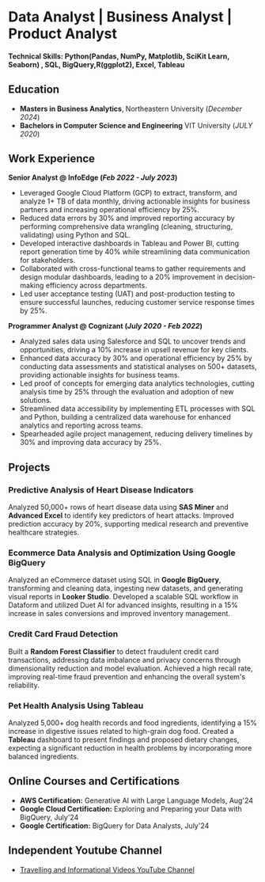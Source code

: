 # Data Analyst | Business Analyst | Product Analyst

#### Technical Skills: Python(Pandas, NumPy, Matplotlib, SciKit Learn, Seaborn) , SQL, BigQuery,R(ggplot2), Excel, Tableau

## Education								       		
- **Masters in Business Analytics**,
  Northeastern University (_December 2024_)	 			        		
- **Bachelors in Computer Science and Engineering**
  VIT University (_JULY 2020_)

## Work Experience
**Senior Analyst @ InfoEdge (_Feb 2022 - July 2023_)**
- Leveraged Google Cloud Platform (GCP) to extract, transform, and analyze 1+ TB of data monthly, driving actionable insights for business partners and increasing operational efficiency by 25%.
- Reduced data errors by 30% and improved reporting accuracy by performing comprehensive data wrangling (cleaning, structuring, validating) using Python and SQL.
- Developed interactive dashboards in Tableau and Power BI, cutting report generation time by 40% while streamlining data communication for stakeholders.
- Collaborated with cross-functional teams to gather requirements and design modular dashboards, leading to a 20% improvement in decision-making efficiency across departments.
- Led user acceptance testing (UAT) and post-production testing to ensure successful launches, reducing customer service response times by 25%.

**Programmer Analyst @ Cognizant (_July 2020 - Feb 2022_)**
- Analyzed sales data using Salesforce and SQL to uncover trends and opportunities, driving a 10% increase in upsell revenue for key clients.
- Enhanced data accuracy by 30% and operational efficiency by 25% by conducting data assessments and statistical analyses on 500+ datasets, providing actionable insights for business teams.
- Led proof of concepts for emerging data analytics technologies, cutting analysis time by 25% through the evaluation and adoption of new solutions.
- Streamlined data accessibility by implementing ETL processes with SQL and Python, building a centralized data warehouse for enhanced analytics and reporting across teams.
- Spearheaded agile project management, reducing delivery timelines by 30% and improving data accuracy by 25%.

## Projects
### Predictive Analysis of Heart Disease Indicators

Analyzed 50,000+ rows of heart disease data using **SAS Miner** and **Advanced Excel** to identify key predictors of heart attacks. Improved prediction accuracy by 20%, supporting medical research and preventive healthcare strategies.

### Ecommerce Data Analysis and Optimization Using Google BigQuery

Analyzed an eCommerce dataset using SQL in **Google BigQuery**, transforming and cleaning data, ingesting new datasets, and generating visual reports in **Looker Studio**. Developed a scalable SQL workflow in Dataform and utilized Duet AI for advanced insights, resulting in a 15% increase in sales conversions and improved inventory management.

### Credit Card Fraud Detection

Built a **Random Forest Classifier** to detect fraudulent credit card transactions, addressing data imbalance and privacy concerns through dimensionality reduction and model evaluation. Achieved a high recall rate, improving real-time fraud prevention and enhancing the overall system's reliability.

### Pet Health Analysis Using Tableau

Analyzed 5,000+ dog health records and food ingredients, identifying a 15% increase in digestive issues related to high-grain dog food. Created a **Tableau** dashboard to present findings and proposed dietary changes, expecting a significant reduction in health problems by incorporating more balanced ingredients.

## Online Courses and Certifications
- **AWS Certification:** Generative AI with Large Language Models, Aug'24
- **Google Cloud Certification:** Exploring and Preparing your Data with BigQuery, July'24
- **Google Certification:** BigQuery for Data Analysts, July'24

## Independent Youtube Channel
- [Travelling and Informational Videos YouTube Channel](https://youtube.com/@hamrazzvlogs?si=PwjD1aRwsH3KiwfQ)
